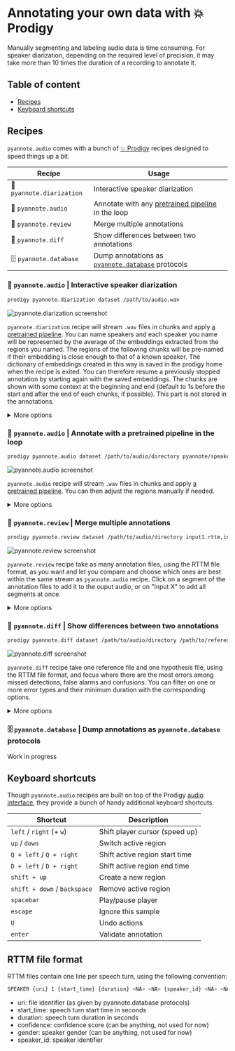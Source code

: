 # Annotating your own data with 💥 Prodigy

Manually segmenting and labeling audio data is time consuming.  For speaker diarization, depending on the required level of precision, it may take more than 10 times the duration of a recording to annotate it.

## Table of content

* [Recipes](#recipes)
* [Keyboard shortcuts](#keyboard-shortcuts)

## Recipes

`pyannote.audio` comes with a bunch of [💥 Prodigy](https://prodi.gy) recipes designed to speed things up a bit.

| Recipe                | Usage                                                                                                            |
| --------------------- | ---------------------------------------------------------------------------------------------------------------- |
| 💬 `pyannote.diarization`   | Interactive speaker diarization                                                                                  |
| 🦻 `pyannote.audio`          | Annotate with any [pretrained pipeline](https://huggingface.co/models?other=pyannote-audio-pipeline) in the loop |
| 🧐 `pyannote.review`         | Merge multiple annotations                                                                                       |
| 🤲 `pyannote.diff`           | Show differences between two annotations                                                                         |
| 🗄 `pyannote.database`       | Dump annotations as [`pyannote.database`](https://github.com/pyannote/pyannote-database/) protocols              |


### 💬 `pyannote.audio` | Interactive speaker diarization

```bash
prodigy pyannote.diarization dataset /path/to/audio.wav
```


![pyannote.diarization screenshot](./assets/pyannote.diarization.PNG)

`pyannote.diarization` recipe will stream `.wav` files in chunks and apply [a pretrained pipeline](https://huggingface.co/models?other=pyannote-audio-pipeline). You can name speakers and each speaker you name will be represented by the average of the embeddings extracted from the regions you named. The regions of the following chunks will be pre-named if their embedding is close enough to that of a known speaker.
The dictionary of embeddings created in this way is saved in the prodigy home when the recipe is exited. You can therefore resume a previously stopped annotation by starting again with the saved embeddings.
The chunks are shown with some context at the beginning and end (default to 1s before the start and after the end of each chunks, if possible). This part is not stored in the annotations.

<details>
<summary>More options</summary>

```
prodigy pyannote.pipeline [options] dataset source

  dataset           Prodigy dataset to save annotations to.
  source            Path to directory containing audio files to annotate.
  -pipeline         Name of pretrained pipeline on huggingface.co
  -chunk DURATION   Split audio files into shorter chunks of that many seconds.
                    Defaults to 20s.
  -num_classes      Maximum number of classes for pipelines whose number of classes is not predefined (e.g. pyannote/speaker-diarization).
  -precision STEP   Temporal precision of keyboard controls, in milliseconds.
                    Defaults to 200ms.
  -beep             Produce a beep when the player reaches the end of a region.
  -qwerty           Change the shortcut with "Q" key to "A".
```

</details>

### 🦻 `pyannote.audio` | Annotate with a pretrained pipeline in the loop

```bash
prodigy pyannote.audio dataset /path/to/audio/directory pyannote/speaker-segmentation
```

![pyannote.audio screenshot](./assets/prodigy-pyannote.audio.png)

`pyannote.audio` recipe will stream `.wav` files in chunks and apply [a pretrained pipeline](https://huggingface.co/models?other=pyannote-audio-pipeline). You can then adjust the regions manually if needed.


<details>
<summary>More options</summary>

```
prodigy pyannote.pipeline [options] dataset source pipeline

  dataset           Prodigy dataset to save annotations to.
  source            Path to directory containing audio files to annotate.
  pipeline          Name of pretrained pipeline on huggingface.co (e.g.
                    pyannote/speaker-segmentation) or path to local YAML file.
  -chunk DURATION   Split audio files into shorter chunks of that many seconds.
                    Defaults to 10s.
  -precision STEP   Temporal precision of keyboard controls, in milliseconds.
                    Defaults to 200ms.
  -beep             Produce a beep when the player reaches the end of a region.
  -qwerty           Change the shortcut with "Q" key to "A".
```

</details>


### 🧐 `pyannote.review` | Merge multiple annotations

```bash
prodigy pyannote.review dataset /path/to/audio/directory input1.rttm,input2.rttm
```

![pyannote.review screenshot](./assets/pyannote.review.PNG)

`pyannote.review` recipe take as many annotation files, using the RTTM file format, as you want and let you compare and choose which ones are best within the same stream as `pyannote.audio` recipe.
Click on a segment of the annotation files to add it to the ouput audio, or on "Input X" to add all segments at once.

<details>
<summary>More options</summary>

```
prodigy pyannote.review [options] dataset source annotations

  dataset           Prodigy dataset to save annotations to.
  source            Path to directory containing audio files whose annotation is to be checked.
  annotations       Comma-separated paths to annotation files.
  -chunk DURATION   Split audio files into shorter chunks of that many seconds.
                    Defaults to 30s.
  -diarization      Make a optimal one-to-one mapping between the first annotation and the others.
  -precision STEP   Temporal precision of keyboard controls, in milliseconds.
                    Defaults to 200ms.
  -beep             Produce a beep when the player reaches the end of a region.
  -qwerty           Change the shortcut with "Q" key to "A".
```

</details>


### 🤲 `pyannote.diff` | Show differences between two annotations

```bash
prodigy pyannote.diff dataset /path/to/audio/directory /path/to/reference.rttm /path/to/hypothesis.rttm
```

![pyannote.diff screenshot](./assets/pyannote.diff.PNG)

`pyannote.diff` recipe take one reference file and one hypothesis file, using the RTTM file format, and focus where there are the most errors among missed detections, false alarms and confusions.
You can filter on one or more error types and their minimum duration with the corresponding options.


<details>
<summary>More options</summary>

```
prodigy pyannote.diff [options] dataset source reference hypothesis

  dataset                    Prodigy dataset to save annotations to.
  source                     Path to directory containing audio files whose annotation is to be checked.
  reference                  Path to reference file.
  hypothesis                 Path to hypothesis file.
  -chunk DURATION            Split audio files into shorter chunks of that many seconds.
                             Defaults to 30s.
  -min-duration DURATION     Minimum duration of errors in ms.
                             Defaults to 200ms.
  -diarization               Make a optimal one-to-one mapping between reference and hypothesis.
  -false-alarm               Display false alarm errors.
  -speaker-confusion         Display confusion errors.
  -missed-detection          Display missed detection errors.
```

</details>

### 🗄 `pyannote.database` | Dump annotations as `pyannote.database` protocols

Work in progress


## Keyboard shortcuts

Though `pyannote.audio` recipes are built on top of the Prodigy [audio interface](https://prodi.gy/docs/api-interfaces#audio), they provide a bunch of handy additional keyboard shortcuts.

| Shortcut                         | Description                    |
| -------------------------------- | ------------------------------ |
| `left` / `right` (+ `w`)         | Shift player cursor (speed up) |
| `up` / `down`                    | Switch active region           |
| `Q + left` / `Q + right`         | Shift active region start time |
| `D + left` / `D + right`         | Shift active region end time   |
| `shift + up`                     | Create a new region            |
| `shift + down` / `backspace`     | Remove active region           |
| `spacebar`                       | Play/pause player              |
| `escape`                         | Ignore this sample             |
| `U`                              | Undo actions                   |
| `enter`                          | Validate annotation            |


## RTTM file format

RTTM files contain one line per speech turn, using the following convention:

```bash
SPEAKER {uri} 1 {start_time} {duration} <NA> <NA> {speaker_id} <NA> <NA>
```
* uri: file identifier (as given by pyannote.database protocols)
* start_time: speech turn start time in seconds
* duration: speech turn duration in seconds
* confidence: confidence score (can be anything, not used for now)
* gender: speaker gender (can be anything, not used for now)
* speaker_id: speaker identifier
